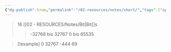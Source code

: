 ```yaml
---
{"dg-publish":true,"permalink":"/02-resources/notes/short/","tags":["speicher","code"],"noteIcon":"","updated":"2025-08-26T16:35:07.000+02:00"}
---
```


>16 [[02 - RESOURCES/Notes/Bit\|Bit]]s
>>-32768 bis 32767
>>0 bis 65535

>[!example] 
>0
>32767
>-444
>69



